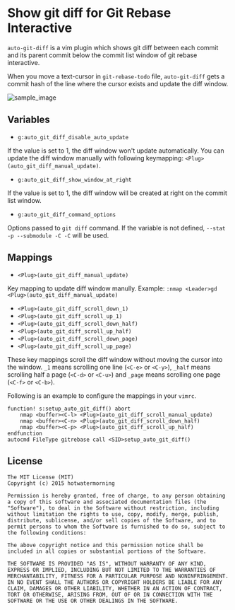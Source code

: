 Show git diff for Git Rebase Interactive
=======================================

`auto-git-diff` is a vim plugin which shows git diff between each commit and
its parent commit below the commit list window of git rebase interactive.

When you move a text-cursor in `git-rebase-todo` file, `auto-git-diff` gets
a commit hash of the line where the cursor exists and update the diff window.


![sample_image](https://user-images.githubusercontent.com/359226/33921582-2319e7a0-e008-11e7-8be3-ba9f68a78217.gif)

## Variables

 - `g:auto_git_diff_disable_auto_update` 

If the value is set to 1, the diff window won't update automatically. You
can update the diff window manually with following keymapping: 
`<Plug>(auto_git_diff_manual_update)`.

 - `g:auto_git_diff_show_window_at_right`

If the value is set to 1, the diff window will be created at right on the
commit list window.

 - `g:auto_git_diff_command_options`

Options passed to `git diff` command. If the variable is not defined,
`--stat -p --submodule -C -C` will be
   used.

## Mappings

 - `<Plug>(auto_git_diff_manual_update)`

Key mapping to update diff window manully. Example:
`:nmap <Leader>gd <Plug>(auto_git_diff_manual_update)`

 - `<Plug>(auto_git_diff_scroll_down_1)`
 - `<Plug>(auto_git_diff_scroll_up_1)`
 - `<Plug>(auto_git_diff_scroll_down_half)`
 - `<Plug>(auto_git_diff_scroll_up_half)`
 - `<Plug>(auto_git_diff_scroll_down_page)`
 - `<Plug>(auto_git_diff_scroll_up_page)`

These key mappings scroll the diff window without moving the cursor into the
window. `_1` means scrolling one line (`<C-e>` or `<C-y>`), `_half` means
scrolling half a page (`<C-d>` or `<C-u>`) and `_page` means scrolling one page
(`<C-f>` or `<C-b>`).

Following is an example to configure the mappings in your `vimrc`.

```vim
function! s:setup_auto_git_diff() abort
    nmap <buffer><C-l> <Plug>(auto_git_diff_scroll_manual_update)
    nmap <buffer><C-n> <Plug>(auto_git_diff_scroll_down_half)
    nmap <buffer><C-p> <Plug>(auto_git_diff_scroll_up_half)
endfunction
autocmd FileType gitrebase call <SID>setup_auto_git_diff()
```

## License

    The MIT License (MIT)
    Copyright (c) 2015 hotwatermorning

    Permission is hereby granted, free of charge, to any person obtaining
    a copy of this software and associated documentation files (the
    "Software"), to deal in the Software without restriction, including
    without limitation the rights to use, copy, modify, merge, publish,
    distribute, sublicense, and/or sell copies of the Software, and to
    permit persons to whom the Software is furnished to do so, subject to
    the following conditions:

    The above copyright notice and this permission notice shall be
    included in all copies or substantial portions of the Software.

    THE SOFTWARE IS PROVIDED "AS IS", WITHOUT WARRANTY OF ANY KIND,
    EXPRESS OR IMPLIED, INCLUDING BUT NOT LIMITED TO THE WARRANTIES OF
    MERCHANTABILITY, FITNESS FOR A PARTICULAR PURPOSE AND NONINFRINGEMENT.
    IN NO EVENT SHALL THE AUTHORS OR COPYRIGHT HOLDERS BE LIABLE FOR ANY
    CLAIM, DAMAGES OR OTHER LIABILITY, WHETHER IN AN ACTION OF CONTRACT,
    TORT OR OTHERWISE, ARISING FROM, OUT OF OR IN CONNECTION WITH THE
    SOFTWARE OR THE USE OR OTHER DEALINGS IN THE SOFTWARE.

